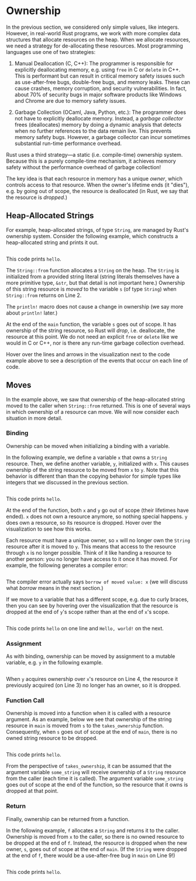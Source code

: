 # Ownership

In the previous section, we considered only simple values, like integers.
However, in real-world Rust programs, we work with more complex data structures that
allocate resources on the heap. When we allocate resources, we need a strategy
for de-allocating these resources. Most programming languages use one of two
strategies:

1. Manual Deallocation (C, C++): The programmer is responsible for explicitly
deallocating memory, e.g. using `free` in C or `delete` in C++. This is
performant but can result in critical memory safety issues such as use-after-free bugs,
double-free bugs, and memory leaks. These can cause crashes, memory corruption, and 
security vulnerabilities. In fact, about 70% of security bugs in major software 
products like Windows and Chrome are due to memory safety issues.

2. Garbage Collection (OCaml, Java, Python, etc.): The programmer does not have to
explicitly deallocate memory. Instead, a *garbage collector* frees (deallocates)
memory by doing a dynamic analysis that detects when no further references to the data remain
live. 
This prevents memory
safety bugs. However, a garbage collector can incur sometimes substantial run-time
performance overhead.

Rust uses a third strategy—a static (i.e. compile-time) ownership system.
Because this is a purely compile-time mechanism, it achieves memory safety
without the performance overhead of garbage collection!

The key idea is that each resource in memory has a unique *owner*,
which controls access to that resource. When the
owner's lifetime ends (it "dies"), e.g. by going out of scope, 
the resource is deallocated (in Rust,
we say that the resource is *dropped*.)

## Heap-Allocated Strings

For example, heap-allocated strings, of type `String`, are managed by Rust's ownership system.
Consider the following example, which constructs a heap-allocated string and
prints it out.

<div class="flex-container vis_block" style="position:relative; margin-left:-75px; margin-right:-75px; display: flex;">
  <object type="image/svg+xml" class="string_from_print code_panel" data="assets/code_examples/string_from_print/vis_code.svg"></object>
  <object type="image/svg+xml" class="string_from_print tl_panel" data="assets/code_examples/string_from_print/vis_timeline.svg" style="width: auto;" onmouseenter="helpers('string_from_print')"></object>
</div>

This code prints `hello`.

The `String::from` function allocates a `String` on the heap. The `String` is
initialized from a provided string literal (string literals themselves have a
more primitive type, `&str`, but that detail is not important here.) Ownership
of this string resource is *moved* to the variable `s` (of type `String`) when
`String::from` returns on Line 2.

The `println!` macro does not cause a change in ownership (we say more about
`println!` later.)

At the end of the `main` function, the variable `s` goes out of scope. It has
ownership of the string resource, so Rust will *drop*, i.e. deallocate, the
resource at this point. We do not need an explicit `free` or `delete` like we
would in C or C++, nor is there any run-time garbage collection overhead. 

Hover over the lines and arrows in the visualization next to the code example
above to see a description of the events that occur on each line of code.

## Moves

In the example above, we saw that ownership of the heap-allocated string moved
to the caller when `String::from` returned. This is one of several ways in which
ownership of a resource can move. We will now consider each situation in
more detail. 

### Binding
Ownership can be moved when initializing a binding with a variable. 

In the following example, we define a variable `x` that owns a `String`
resource. Then, we define another variable, `y`, initialized with `x`. This
causes ownership of the string resource to be moved from `x` to `y`. Note that
this behavior is different than than the copying behavior for simple types like
integers that we discussed in the previous section. 

<div class="flex-container vis_block" style="position:relative; margin-left:-75px; margin-right:-75px; display: flex;">
  <object type="image/svg+xml" class="string_from_move_print code_panel" data="assets/code_examples/string_from_move_print/vis_code.svg"></object>
  <object type="image/svg+xml" class="string_from_move_print tl_panel" data="assets/code_examples/string_from_move_print/vis_timeline.svg" style="width: auto;" onmouseenter="helpers('string_from_move_print')"></object>
</div>

This code prints `hello`.

At the end of the function, both `x` and `y` go out of scope (their lifetimes
have ended). `x` does not own a resource anymore, so nothing special happens.
`y` does own a resource, so its resource is dropped. Hover over the
visualization to see how this works.

Each resource must have a unique owner, so `x` will no longer own the `String`
resource after it is moved to `y`. This means that access to the resource
through `x` is no longer possible. Think of it like handing a resource to
another person: you no longer have access to it once it has moved. For
example, the following generates a compiler error:


<div class="flex-container vis_block" style="position:relative; margin-left:-75px; margin-right:-75px; display: flex;">
  <object type="image/svg+xml" class="error_2 code_panel" data="assets/code_examples/error_2/vis_code.svg"></object>
  <object type="image/svg+xml" class="error_2 tl_panel" data="assets/code_examples/error_2/vis_timeline.svg" style="width: auto;" onmouseenter="helpers('error_2')"></object>
</div>


The compiler error actually says `borrow of moved value: x` (we will discuss what
*borrow* means in the next section.)

If we move to a variable that has a different scope, e.g. due to curly braces, 
then you can see by
hovering over the visualization that the resource is dropped at the end of `y`'s
scope rather than at the end of `x`'s scope.

<div class="flex-container vis_block" style="position:relative; margin-left:-75px; margin-right:-75px; display: flex;">
  <object type="image/svg+xml" class="move_different_scope code_panel" data="assets/code_examples/move_different_scope/vis_code.svg"></object>
  <object type="image/svg+xml" class="move_different_scope tl_panel" data="assets/code_examples/move_different_scope/vis_timeline.svg" style="width: auto;" onmouseenter="helpers('move_different_scope')"></object>
</div>

This code prints `hello` on one line and `Hello, world!` on the next.

### Assignment

As with binding, ownership can be moved by assignment to a mutable variable,
e.g. `y` in the following example.

<div class="flex-container vis_block" style="position:relative; margin-left:-75px; margin-right:-75px; display: flex;">
  <object type="image/svg+xml" class="move_assignment code_panel" data="assets/code_examples/move_assignment/vis_code.svg"></object>
  <object type="image/svg+xml" class="move_assignment tl_panel" data="assets/code_examples/move_assignment/vis_timeline.svg" style="width: auto;" onmouseenter="helpers('move_assignment')"></object>
</div>

When `y` acquires ownership over `x`'s resource on Line 4, the resource it
previously acquired (on Line 3) no longer has an owner, so it is dropped.

### Function Call

Ownership is moved into a function when it is called with a resource argument. 
As an example, 
below we see that ownership of the string resource in `main` is moved from `s`
to the `takes_ownership` function. Consequently, when `s` goes out of scope at
the end of `main`, there is no owned string resource to be dropped.

<div class="flex-container vis_block" style="position:relative; margin-left:-75px; margin-right:-75px; display: flex;">
  <object type="image/svg+xml" class="func_take_ownership code_panel" data="assets/code_examples/func_take_ownership/vis_code.svg"></object>
  <object type="image/svg+xml" class="func_take_ownership tl_panel" data="assets/code_examples/func_take_ownership/vis_timeline.svg" style="width: auto;" onmouseenter="helpers('func_take_ownership')"></object>
</div>

This code prints `hello`.

From the perspective of `takes_ownership`, it can be assumed that the argument
variable `some_string` will receive ownership of a `String` resource from the
caller (each time it is called). The argument variable `some_string` goes out of
scope at the end of the function, so the resource that it owns is dropped at
that point.

### Return

Finally, ownership can be returned from a function. 

In the following example, `f` allocates a `String` and returns it to the
caller. Ownership is moved from `x` to the caller, so there is no owned resource
to be dropped at the end of `f`. Instead, the resource is dropped when the new
owner, `s`, goes out of scope at the end of `main`. (If the `String` were
dropped at the end of `f`, there would be a use-after-free bug in `main` on Line
9!)

<div class="flex-container vis_block" style="position:relative; margin-left:-75px; margin-right:-75px; display: flex;">
  <object type="image/svg+xml" class="move_func_return code_panel" data="assets/code_examples/move_func_return/vis_code.svg"></object>
  <object type="image/svg+xml" class="move_func_return tl_panel" data="assets/code_examples/move_func_return/vis_timeline.svg" style="width: auto;" onmouseenter="helpers('move_func_return')"></object>
</div>

This code prints `hello`.
